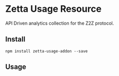 # Zetta Usage Resource

API Driven analytics collection for the Z2Z protocol.

## Install

`npm install zetta-usage-addon --save`

## Usage
